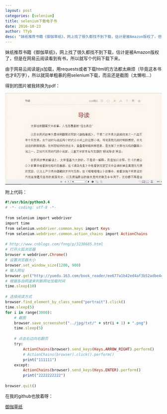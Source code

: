 ```yaml
---
layout: post
categories: [selenium]
title: selenium下载电子书
date: 2016-10-23
author: TTyb
desc: "妹纸推荐书籍《御伽草纸》，网上找了很久都找不到下载，估计是被Amazon版权了，但是在网易云阅读看到有书，所以就写个代码下载下来。"
---
```


妹纸推荐书籍《御伽草纸》，网上找了很久都找不到下载，估计是被Amazon版权了，但是在网易云阅读看到有书，所以就写个代码下载下来。

由于网易云阅读是js加载，用requests或者下载html的方法都太麻烦（毕竟这本书也才8万字），所以就简单粗暴的用selenium下载，而且还是截图（太懒啦...）

得到的图片被我转换为pdf：

<p style="text-align:center"><img src="/static/postimage/selenium/ebook/996148-20161023103950701-1213413149.png" class="img-responsive"style="display: block; margin-right: auto; margin-left: auto;"></p>

附上代码：

~~~ruby
#!/usr/bin/python3.4
# -*- coding: utf-8 -*-

from selenium import webdriver
import time
from selenium.webdriver.common.keys import Keys
from selenium.webdriver.common.action_chains import ActionChains

# http://www.cnblogs.com/fnng/p/3238685.html
# 打开火狐浏览器
browser = webdriver.Chrome()
# 设置浏览器大小
browser.set_window_size(1200, 900)
# 输入网址
browser.get("http://yuedu.163.com/book_reader/ee677a1b42ed4af3b52adbe4c0fb6a23_4")
# 根据各自网速来判断网址加载时间
time.sleep(10)

# 选择阅读方式
browser.find_element_by_class_name("portrait").click()
time.sleep(5)
for i in range(3000):
    # 截图
    browser.save_screenshot("../jpg/txt/" + str(i + 1) + ".png")
    time.sleep(5)

    # 点击右边向右翻页
    try:
        ActionChains(browser).send_keys(Keys.ARROW_RIGHT).perform()
        # ActionChains(browser).click().perform()
        print("111111")
    except:
        ActionChains(browser).send_keys(Keys.ENTER).perform()
        print("2222222222")

browser.quit()
~~~

在我的github也放着呀：

[御伽草纸](https://github.com/TTyb/downloadebook)